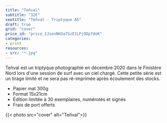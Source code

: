 ```yaml
---
title: "Teñval"
subtitle: "32€"
seotitle: "Teñval - Triptyque A5"
draft: true
grid: "cover"
price_id: "price_1JsonNH3a7SzE1LPjODp7doK"
categories:
- print
resources:
- src: "*.jpg"
---
```


Teñval est un triptyque photographié en décembre 2020 dans le Finistère Nord lors d'une session de surf avec un ciel chargé. Cette petite série est un tirage limité et ne sera pas ré-imprimée après écoulement des stocks.

* Papier mat 300g
* Format 15x21cm
* Édition limitée à 30 exemplaires, numérotés et signés
* Frais de port offerts

{{< photo src="cover" alt="Teñval">}}
